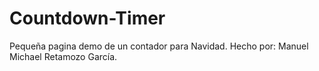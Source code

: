 # Countdown-Timer

Pequeña pagina demo de un contador para Navidad.
Hecho por: Manuel Michael Retamozo García.
